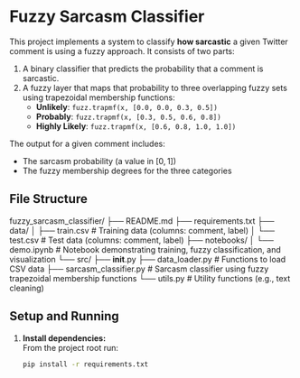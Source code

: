 # Fuzzy Sarcasm Classifier

This project implements a system to classify **how sarcastic** a given Twitter comment is using a fuzzy approach. It consists of two parts:

1. A binary classifier that predicts the probability that a comment is sarcastic.
2. A fuzzy layer that maps that probability to three overlapping fuzzy sets using trapezoidal membership functions:
   - **Unlikely**: `fuzz.trapmf(x, [0.0, 0.0, 0.3, 0.5])`
   - **Probably**: `fuzz.trapmf(x, [0.3, 0.5, 0.6, 0.8])`
   - **Highly Likely**: `fuzz.trapmf(x, [0.6, 0.8, 1.0, 1.0])`

The output for a given comment includes:
- The sarcasm probability (a value in [0, 1])
- The fuzzy membership degrees for the three categories

## File Structure
fuzzy_sarcasm_classifier/ 
├── README.md
├── requirements.txt
├── data/
│   ├── train.csv      # Training data (columns: comment, label)
│   └── test.csv       # Test data (columns: comment, label)
├── notebooks/
│   └── demo.ipynb     # Notebook demonstrating training, fuzzy classification, and visualization
└── src/
    ├── __init__.py
    ├── data_loader.py         # Functions to load CSV data
    ├── sarcasm_classifier.py  # Sarcasm classifier using fuzzy trapezoidal membership functions
    └── utils.py               # Utility functions (e.g., text cleaning)

## Setup and Running

1. **Install dependencies:**  
   From the project root run:
   ```bash
   pip install -r requirements.txt